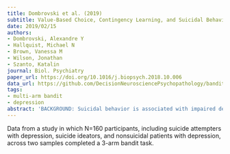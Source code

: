 ```yaml
---
title: Dombrovski et al. (2019)
subtitle: Value-Based Choice, Contingency Learning, and Suicidal Behavior in Mid- and Late-Life Depression
date: 2019/02/15
authors:
- Dombrovski, Alexandre Y
- Hallquist, Michael N
- Brown, Vanessa M
- Wilson, Jonathan
- Szanto, Katalin
journal: Biol. Psychiatry
paper_url: https://doi.org/10.1016/j.biopsych.2018.10.006
data_url: https://github.com/DecisionNeurosciencePsychopathology/bandit_pub
tags:
- multi-arm bandit
- depression
abstract: 'BACKGROUND: Suicidal behavior is associated with impaired decision making in contexts of uncertainty. Existing studies, however, do not definitively address whether suidice attempers have 1) impairment in learning from experience or 2) impairment in choice based on comparison of estimated option values. Our reinforcement learning model-based behavioral study tested these hypotheses directly in middle-aged and older suicide attempters representative of those who die by suicide. METHODS: Two samples (sample 1, n = 135; sample 2, n = 125) of suicide attempters with depression (nattempters = 54 and 39, respectively), suicide ideators, nonsuicidal patients with depression, and healthy control participants completed a probabilistic three-choice decision-making task. A second experiment in sample 2 experimentally dissociated long-term learned value from reward magnitude. Analyses combined computational reinforcement learning and mixed-effects models of decision times and choices. RESULTS: With regard to learning, suicide attempters (vs. all comparison groups) were less sensitive to one-back reinforcement, as indicated by a reduced effect on both choices and decision times. Learning deficits scaled with attempt lethality and were partially explained by poor cognitive control. With regard to value-based choice, suicide attempters (vs. all comparison groups) displayed abnormally long decision times when choosing between similarly valued options and were less able to distinguish between the best and second-best options. Group differences in value-based choice were robust to controlling for cognitive performance, comorbidities, impulsivity, psychotropic exposure, and possible brain damage from attempts. CONCLUSIONS: Serious suicidal behavior is associated with impaired reward learning, likely undermining the search for alternative solutions. Attempted suicide is associated with impaired value comparison during the choice process, potentially interfering with the consideration of deterrents and alternatives in a crisis.'
---
```


Data from a study in which N=160 participants, including suicide attempters with depression, suicide ideators, and nonsuicidal patients with depression, across two samples completed a 3-arm bandit task.
